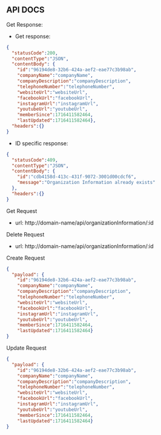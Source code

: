 
API DOCS 
-
Get Response:

 - Get response:
```json
{
  "statusCode":200,
  "contentType":"JSON",
  "contentBody": {
    "id":"96194de8-32b6-424a-aef2-eae77c3b98ab",
    "companyName":"companyName",
    "companyDescription":"companyDescription",
    "telephoneNumber":"telephoneNumber",
    "websiteUrl":"websiteUrl",
    "facebookUrl":"facebookUrl",
    "instagramUrl":"instagramUrl",
    "youtubeUrl":"youtubeUrl",
    "memberSince":1716411582464,
    "lastUpdated":1716411582464},
  "headers":{}
}
```

- ID specific response:
```json
{
  "statusCode":409,
  "contentType":"JSON",
  "contentBody": {
    "id":"cdb4158d-413c-431f-9072-3001d00cdcf6",
    "message":"Organization Information already exists"
  },
  "headers":{}
}

```

Get Request
 - url: http://domain-name/api/organizationInformation/:id

Delete Request
 - url: http://domain-name/api/organizationInformation/:id

Create Request
```json
{
  "payload": {
    "id":"96194de8-32b6-424a-aef2-eae77c3b98ab",
    "companyName":"companyName",
    "companyDescription":"companyDescription",
    "telephoneNumber":"telephoneNumber",
    "websiteUrl":"websiteUrl",
    "facebookUrl":"facebookUrl",
    "instagramUrl":"instagramUrl",
    "youtubeUrl":"youtubeUrl",
    "memberSince":1716411582464,
    "lastUpdated":1716411582464}
}
```

Update Request
```json
{
  "payload": {
    "id":"96194de8-32b6-424a-aef2-eae77c3b98ab",
    "companyName":"companyName",
    "companyDescription":"companyDescription",
    "telephoneNumber":"telephoneNumber",
    "websiteUrl":"websiteUrl",
    "facebookUrl":"facebookUrl",
    "instagramUrl":"instagramUrl",
    "youtubeUrl":"youtubeUrl",
    "memberSince":1716411582464,
    "lastUpdated":1716411582464}
}
```